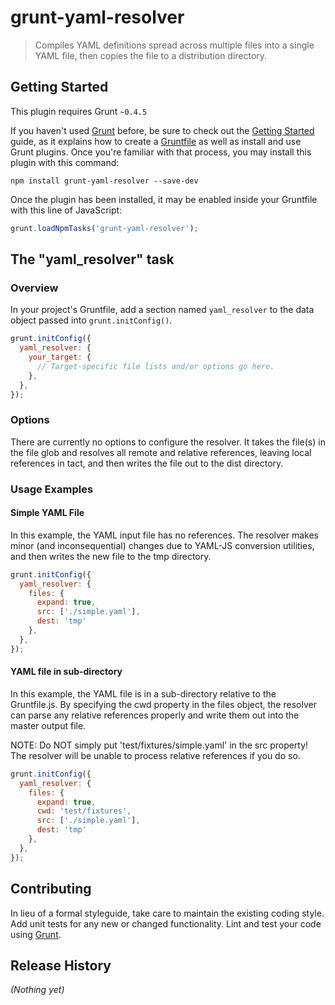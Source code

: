 # grunt-yaml-resolver

> Compiles YAML definitions spread across multiple files into a single YAML file, then copies the file to a distribution directory.

## Getting Started
This plugin requires Grunt `~0.4.5`

If you haven't used [Grunt](http://gruntjs.com/) before, be sure to check out the [Getting Started](http://gruntjs.com/getting-started) guide, as it explains how to create a [Gruntfile](http://gruntjs.com/sample-gruntfile) as well as install and use Grunt plugins. Once you're familiar with that process, you may install this plugin with this command:

```shell
npm install grunt-yaml-resolver --save-dev
```

Once the plugin has been installed, it may be enabled inside your Gruntfile with this line of JavaScript:

```js
grunt.loadNpmTasks('grunt-yaml-resolver');
```

## The "yaml_resolver" task

### Overview
In your project's Gruntfile, add a section named `yaml_resolver` to the data object passed into `grunt.initConfig()`.

```js
grunt.initConfig({
  yaml_resolver: {
    your_target: {
      // Target-specific file lists and/or options go here.
    },
  },
});
```

### Options
There are currently no options to configure the resolver. It takes the file(s) in the file glob and resolves all remote and relative references, leaving local references in tact, and then writes the file out to the dist directory.

### Usage Examples

#### Simple YAML File
In this example, the YAML input file has no references. The resolver makes minor (and inconsequential) changes due to YAML-JS conversion utilities, and then writes the new file to the tmp directory.

```js
grunt.initConfig({
  yaml_resolver: {
    files: {
      expand: true,
      src: ['./simple.yaml'],
      dest: 'tmp'
    },
  },
});
```

#### YAML file in sub-directory
In this example, the YAML file is in a sub-directory relative to the Gruntfile.js. By specifying the cwd property in the files object, the resolver can parse any relative references properly and write them out into the master output file.

NOTE: Do NOT simply put 'test/fixtures/simple.yaml' in the src property! The resolver will be unable to process relative references if you do so.

```js
grunt.initConfig({
  yaml_resolver: {
    files: {
      expand: true,
      cwd: 'test/fixtures',
      src: ['./simple.yaml'],
      dest: 'tmp'
    },
  },
});
```

## Contributing
In lieu of a formal styleguide, take care to maintain the existing coding style. Add unit tests for any new or changed functionality. Lint and test your code using [Grunt](http://gruntjs.com/).

## Release History
_(Nothing yet)_
